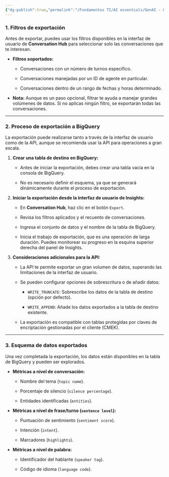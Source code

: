 ```yaml
---
{"dg-publish":true,"permalink":"/Fundamentos TI/AI essentials/GenAI - CCAI/Insights/Conversational Insights/06 Export data to BigQuery/"}
---
```


### **1. Filtros de exportación**

Antes de exportar, puedes usar los filtros disponibles en la interfaz de usuario de **Conversation Hub** para seleccionar solo las conversaciones que te interesan.

- **Filtros soportados:**
    
    - Conversaciones con un número de turnos específico.
        
    - Conversaciones manejadas por un ID de agente en particular.
        
    - Conversaciones dentro de un rango de fechas y horas determinado.
        
- **Nota:** Aunque es un paso opcional, filtrar te ayuda a manejar grandes volúmenes de datos. Si no aplicas ningún filtro, se exportarán todas las conversaciones.
    

---

### **2. Proceso de exportación a BigQuery**

La exportación puede realizarse tanto a través de la interfaz de usuario como de la API, aunque se recomienda usar la API para operaciones a gran escala.

1. **Crear una tabla de destino en BigQuery:**
    
    - Antes de iniciar la exportación, debes crear una tabla vacía en la consola de BigQuery.
        
    - No es necesario definir el esquema, ya que se generará dinámicamente durante el proceso de exportación.
        
2. **Iniciar la exportación desde la interfaz de usuario de Insights:**
    
    - En **Conversation Hub**, haz clic en el botón `Export`.
        
    - Revisa los filtros aplicados y el recuento de conversaciones.
        
    - Ingresa el conjunto de datos y el nombre de la tabla de BigQuery.
        
    - Inicia el trabajo de exportación, que es una operación de larga duración. Puedes monitorear su progreso en la esquina superior derecha del panel de Insights.
        
3. **Consideraciones adicionales para la API:**
    
    - La API te permite exportar un gran volumen de datos, superando las limitaciones de la interfaz de usuario.
        
    - Se pueden configurar opciones de sobrescritura o de añadir datos:
        
        - `WRITE_TRUNCATE`: Sobrescribe los datos de la tabla de destino (opción por defecto).
            
        - `WRITE_APPEND`: Añade los datos exportados a la tabla de destino existente.
            
    - La exportación es compatible con tablas protegidas por claves de encriptación gestionadas por el cliente (CMEK).
        

---

### **3. Esquema de datos exportados**

Una vez completada la exportación, los datos están disponibles en la tabla de BigQuery y pueden ser explorados.

- **Métricas a nivel de conversación:**
    
    - Nombre del tema (`topic name`).
        
    - Porcentaje de silencio (`silence percentage`).
        
    - Entidades identificadas (`entities`).
        
- **Métricas a nivel de frase/turno (`sentence level`):**
    
    - Puntuación de sentimiento (`sentiment score`).
        
    - Intención (`intent`).
        
    - Marcadores (`highlights`).
        
- **Métricas a nivel de palabra:**
    
    - Identificador del hablante (`speaker tag`).
        
    - Código de idioma (`language code`).